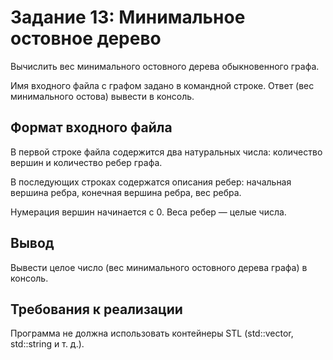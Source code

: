 # Задание 13: Минимальное остовное дерево
Вычислить вес минимального остовного дерева обыкновенного графа.

Имя входного файла с графом задано в командной строке. Ответ (вес минимального остова) вывести в консоль.

## Формат входного файла
В первой строке файла содержится два натуральных числа: количество вершин и количество ребер графа.

В последующих строках содержатся описания ребер: начальная вершина ребра, конечная вершина ребра, вес ребра.

Нумерация вершин начинается с 0. Веса ребер — целые числа.

## Вывод
Вывести целое число (вес минимального остовного дерева графа) в консоль.

## Требования к реализации
Программа не должна использовать контейнеры STL (std::vector, std::string и т. д.). 
